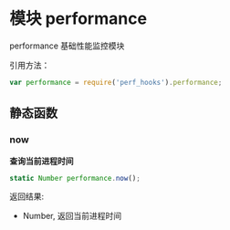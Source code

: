# 模块 performance
performance 基础性能监控模块

引用方法：

```JavaScript
var performance = require('perf_hooks').performance;
```

## 静态函数
        
### now
**查询当前进程时间**

```JavaScript
static Number performance.now();
```

返回结果:
* Number, 返回当前进程时间

